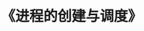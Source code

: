 ---
title: "《进程的创建与调度》"
menu:
  main:
    identifier: "process"
    parent: "linux"
    name: "进程的创建与调度"
    weight: 4
---